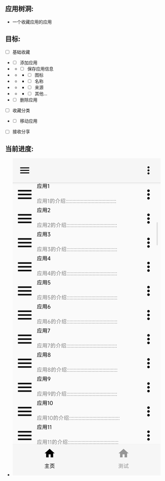 ## 应用树洞:
- 一个收藏应用的应用

## 目标:
- [ ] 基础收藏
- - [ ] 添加应用
- - - [ ] 保存应用信息
- - - - [ ] 图标
- - - - [ ] 名称
- - - - [ ] 来源
- - - - [ ] 其他...
- - [ ] 删除应用
- [ ] 收藏分类
- - [ ] 移动应用
- [ ] 接收分享

## 当前进度:
- ![图片](./进度图片/2025-01-02-12-13-06-370.jpg)